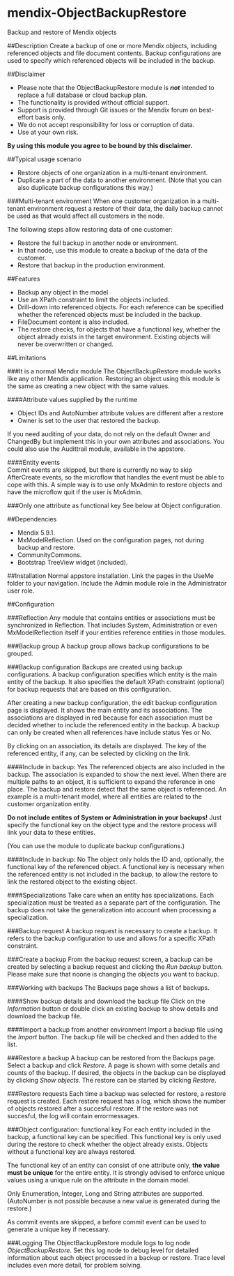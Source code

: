 mendix-ObjectBackupRestore
==========================

Backup and restore of Mendix objects

##Description
Create a backup of one or more Mendix objects, including referenced objects and file document contents. Backup configurations are used to specify which referenced objects will be included in the backup.


##Disclaimer
- Please note that the ObjectBackupRestore module is ***not*** intended to replace a full database or cloud backup plan.
- The functionality is provided without official support.
- Support is provided through Git issues or the Mendix forum on best-effort basis only.
- We do not accept responsibility for loss or corruption of data.
- Use at your own risk.

**By using this module you agree to be bound by this disclaimer.**  

##Typical usage scenario
- Restore objects of one organization in a multi-tenant environment.
- Duplicate a part of the data to another environment. (Note that you can also duplicate backup configurations this way.)

###Multi-tenant environment
When one customer organization in a multi-tenant environment request a restore of their data, the daily backup cannot be used as that would affect all customers in the node.

The following steps allow restoring data of one customer:

- Restore the full backup in another node or environment.
- In that node, use this module to create a backup of the data of the customer.
- Restore that backup in the production environment.

##Features
- Backup any object in the model
- Use an XPath constraint to limit the objects included.
- Drill-down into referenced objects. For each reference can be specified whether the referenced objects must be included in the backup.
- FileDocument content is also included.
- The restore checks, for objects that have a functional key, whether the object already exists in the target environment. Existing objects will never be overwritten or changed.

##Limitations

###It is a normal Mendix module
The ObjectBackupRestore module works like any other Mendix application. Restoring an object using this module is the same as creating a new object with the same values.

####Attribute values supplied by the runtime

- Object IDs and AutoNumber attribute values are different after a restore
- Owner is set to the user that restored the backup.
 
If you need auditing of your data, do not rely on the default Owner and ChangedBy but implement this in your own attributes and associations. You could also use the Audittrail module, available in the appstore.

####Entity events  
Commit events are skipped, but there is currently no way to skip AfterCreate events, so the microflow that handles the event must be able to cope with this. A simple way is to use only MxAdmin to restore objects and have the microflow quit if the user is MxAdmin.

###Only one attribute as functional key
See below at Object configuration.

##Dependencies
- Mendix 5.9.1.
- MxModelReflection. Used on the configuration pages, not during backup and restore.
- CommunityCommons.
- Bootstrap TreeView widget (included).

##Installation
Normal appstore installation.
Link the pages in the UseMe folder to your navigation. Include the Admin module role in the Administrator user role.

##Configuration

###Reflection
Any module that contains entities or associations must be synchronized in Reflection. That includes System, Administration or even MxModelReflection itself if your entities reference entities in those modules.

###Backup group
A backup group allows backup configurations to be grouped.

###Backup configuration
Backups are created using backup configurations. A backup configuration specifies which entity is the main entity of the backup. It also specifies the default XPath constraint (optional) for backup requests that are based on this configuration.

After creating a new backup configuration, the edit backup configuration page is displayed. It shows the main entity and its associations. The associations are displayed in red because for each association must be decided whether to include the referenced entity in the backup. A backup can only be created when all references have include status Yes or No.

By clicking on an association, its details are displayed. The key of the referenced entity, if any, can be selected by clicking on the link.

####Include in backup: Yes
The referenced objects are also included in the backup. The association is expanded to show the next level. When there are multiple paths to an object, it is sufficient to expand the reference in one place. The backup and restore detect that the same object is referenced. An example is a multi-tenant model, where all entities are related to the customer organization entity.

**Do not include entites of System or Administration in your backups!** Just specify the functional key on the object type and the restore process will link your data to these entities.

(You can use the module to duplicate backup configurations.)

####Include in backup: No
The object only holds the ID and, optionally, the functional key of the referenced object.
A functional key is necessary when the referenced entity is not included in the backup, to allow the restore to link the restored object to the existing object. 

####Specializations
Take care when an entity has specializations. Each specialization must be treated as a separate part of the configuration. The backup does not take the generalization into account when processing a specialization. 

###Backup request
A backup request is necessary to create a backup. It refers to the backup configuration to use and allows for a specific XPath constraint.

###Create a backup
From the backup request screen, a backup can be created by selecting a backup request and clicking the *Run backup* button. Please make sure that noone is changing the objects you want to backup.

###Working with backups
The Backups page shows a list of backups.

####Show backup details and download the backup file
Click on the *Information* button or double click an existing backup to show details and download the backup file.

####Import a backup from another environment
Import a backup file using the *Import* button. The backup file will be checked and then added to the list.

###Restore a backup
A backup can be restored from the Backups page. Select a backup and click *Restore*. A page is shown with some details and counts of the backup. If desired, the objects in the backup can be displayed by clicking *Show objects*. The restore can be started by clicking *Restore*.

###Restore requests
Each time a backup was selected for restore, a restore request is created. Each restore request has a log, which shows the number of objects restored after a succesful restore. If the restore was not succesful, the log will contain errormessages.  

###Object configuration: functional key
For each entity included in the backup, a functional key can be specified. This functional key is only used during the restore to check whether the object already exists. Objects without a functional key are always restored.

The functional key of an entity can consist of one attribute only, **the value must be unique** for the entire entity. It is strongly advised to enforce unique values using a unique rule on the attribute in the domain model. 

Only Enumeration, Integer, Long and String attributes are supported. (AutoNumber is not possible because a new value is generated during the restore.)  

As commit events are skipped, a before commit event can be used to generate a unique key if necessary.

###Logging
The ObjectBackupRestore module logs to log node *ObjectBackupRestore*. Set this log node to debug level for detailed information about each object processed in a backup or restore. Trace level includes even more detail, for problem solving.